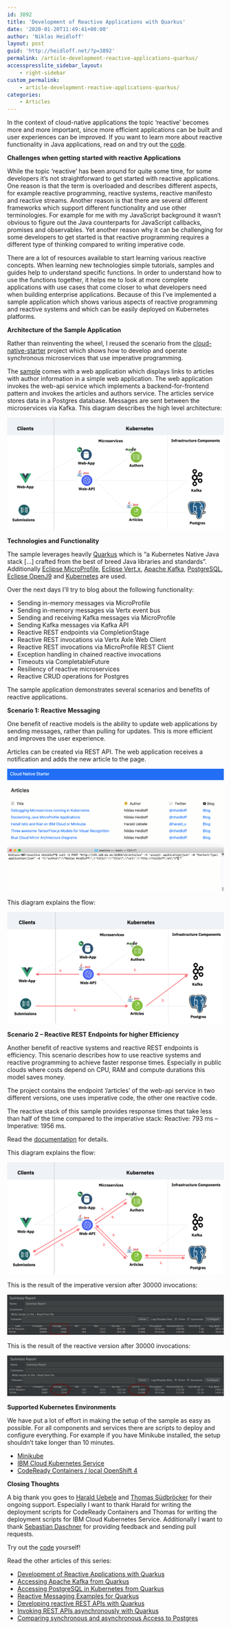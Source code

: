 ```yaml
---
id: 3892
title: 'Development of Reactive Applications with Quarkus'
date: '2020-01-20T11:49:41+00:00'
author: 'Niklas Heidloff'
layout: post
guid: 'http://heidloff.net/?p=3892'
permalink: /article-development-reactive-applications-quarkus/
accesspresslite_sidebar_layout:
    - right-sidebar
custom_permalink:
    - article-development-reactive-applications-quarkus/
categories:
    - Articles
---
```


In the context of cloud-native applications the topic ‘reactive’ becomes more and more important, since more efficient applications can be built and user experiences can be improved. If you want to learn more about reactive functionality in Java applications, read on and try out the [code](https://github.com/IBM/cloud-native-starter/tree/master/reactive).

**Challenges when getting started with reactive Applications**

While the topic ‘reactive’ has been around for quite some time, for some developers it’s not straightforward to get started with reactive applications. One reason is that the term is overloaded and describes different aspects, for example reactive programming, reactive systems, reactive manifesto and reactive streams. Another reason is that there are several different frameworks which support different functionality and use other terminologies. For example for me with my JavaScript background it wasn’t obvious to figure out the Java counterparts for JavaScript callbacks, promises and observables. Yet another reason why it can be challenging for some developers to get started is that reactive programming requires a different type of thinking compared to writing imperative code.

There are a lot of resources available to start learning various reactive concepts. When learning new technologies simple tutorials, samples and guides help to understand specific functions. In order to understand how to use the functions together, it helps me to look at more complete applications with use cases that come closer to what developers need when building enterprise applications. Because of this I’ve implemented a sample application which shows various aspects of reactive programming and reactive systems and which can be easily deployed on Kubernetes platforms.

**Architecture of the Sample Application**

Rather than reinventing the wheel, I reused the scenario from the [cloud-native-starter](https://cloud-native-starter.mybluemix.net/) project which shows how to develop and operate synchronous microservices that use imperative programming.

The [sample](https://github.com/IBM/cloud-native-starter/tree/master/reactive) comes with a web application which displays links to articles with author information in a simple web application. The web application invokes the web-api service which implements a backend-for-frontend pattern and invokes the articles and authors service. The articles service stores data in a Postgres database. Messages are sent between the microservices via Kafka. This diagram describes the high level architecture:

![image](/assets/img/2020/01/cns-reactive-architecture.png)

**Technologies and Functionality**

The sample leverages heavily [Quarkus](https://quarkus.io/) which is “a Kubernetes Native Java stack \[…\] crafted from the best of breed Java libraries and standards”. Additionally [Eclipse MicroProfile](https://microprofile.io/), [Eclipse Vert.x](https://vertx.io/), [Apache Kafka](https://kafka.apache.org/), [PostgreSQL](https://www.postgresql.org/), [Eclipse OpenJ9](https://www.eclipse.org/openj9/) and [Kubernetes](https://kubernetes.io/) are used.

Over the next days I’ll try to blog about the following functionality:

- Sending in-memory messages via MicroProfile
- Sending in-memory messages via Vertx event bus
- Sending and receiving Kafka messages via MicroProfile
- Sending Kafka messages via Kafka API
- Reactive REST endpoints via CompletionStage
- Reactive REST invocations via Vertx Axle Web Client
- Reactive REST invocations via MicroProfile REST Client
- Exception handling in chained reactive invocations
- Timeouts via CompletableFuture
- Resiliency of reactive microservices
- Reactive CRUD operations for Postgres

The sample application demonstrates several scenarios and benefits of reactive applications.

**Scenario 1: Reactive Messaging**

One benefit of reactive models is the ability to update web applications by sending messages, rather than pulling for updates. This is more efficient and improves the user experience.

Articles can be created via REST API. The web application receives a notification and adds the new article to the page.

![image](/assets/img/2020/01/cns-reactive-demo-1-video-small.gif)

This diagram explains the flow:

![image](/assets/img/2020/01/cns-reactive-demo-1.png)

**Scenario 2 – Reactive REST Endpoints for higher Efficiency**

Another benefit of reactive systems and reactive REST endpoints is efficiency. This scenario describes how to use reactive systems and reactive programming to achieve faster response times. Especially in public clouds where costs depend on CPU, RAM and compute durations this model saves money.

The project contains the endpoint ‘/articles’ of the web-api service in two different versions, one uses imperative code, the other one reactive code.

The reactive stack of this sample provides response times that take less than half of the time compared to the imperative stack: Reactive: 793 ms – Imperative: 1956 ms.

Read the [documentation](https://github.com/IBM/cloud-native-starter/blob/master/reactive/documentation/LoadTests.md) for details.

This diagram explains the flow:

![image](/assets/img/2020/01/cns-reactive-demo-2.png)

This is the result of the imperative version after 30000 invocations:

![image](/assets/img/2020/01/cns-reactive-load-100x300-v1-summary.png)

This is the result of the reactive version after 30000 invocations:

![image](/assets/img/2020/01/cns-reactive-load-100x30-v2-summary.png)

**Supported Kubernetes Environments**

We have put a lot of effort in making the setup of the sample as easy as possible. For all components and services there are scripts to deploy and configure everything. For example if you have Minikube installed, the setup shouldn’t take longer than 10 minutes.

- [Minikube](https://github.com/IBM/cloud-native-starter/blob/master/reactive/README.md#setup-in-minikube)
- [IBM Cloud Kubernetes Service](https://github.com/IBM/cloud-native-starter/blob/master/reactive/documentation/IKS.md)
- [CodeReady Containers / local OpenShift 4](https://github.com/IBM/cloud-native-starter/blob/master/reactive/documentation/OpenShift4.md)

**Closing Thoughts**

A big thank you goes to [Harald Uebele](https://twitter.com/harald_u) and [Thomas Südbröcker](https://twitter.com/tsuedbroecker) for their ongoing support. Especially I want to thank Harald for writing the deployment scripts for CodeReady Containers and Thomas for writing the deployment scripts for IBM Cloud Kubernetes Service. Additionally I want to thank [Sebastian Daschner](https://twitter.com/DaschnerS) for providing feedback and sending pull requests.

Try out the [code](https://github.com/IBM/cloud-native-starter/tree/master/reactive) yourself!

Read the other articles of this series:

- [Development of Reactive Applications with Quarkus](http://heidloff.net/article-development-reactive-applications-quarkus/)
- [Accessing Apache Kafka from Quarkus](http://heidloff.net/article/accessing-apache-kafka-from-quarkus/)
- [Accessing PostgreSQL in Kubernetes from Quarkus](http://heidloff.net/article/accessing-postgresql-from-quarkus/)
- [Reactive Messaging Examples for Quarkus](http://heidloff.net/article/reactive-messaging-examples-quarkus/)
- [Developing reactive REST APIs with Quarkus](http://heidloff.net/article/developing-reactive-rest-apis-with-quarkus/)
- [Invoking REST APIs asynchronously with Quarkus](http://heidloff.net/article/invoking-rest-apis-asynchronously-with-quarkus/)
- [Comparing synchronous and asynchronous Access to Postgres](http://heidloff.net/article/comparing-synchronous-asynchronous-access-postgresql/)